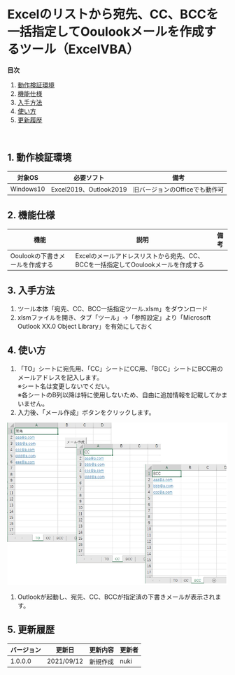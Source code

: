 # Excelのリストから宛先、CC、BCCを一括指定してOoulookメールを作成するツール（ExcelVBA）


**目次**
 1. [動作検証環境](#1)
 2. [機能仕様](#2)
 3. [入手方法](#3)
 4. [使い方](#4)
 5. [更新履歴](#5)

<br>

##  1. <a name='1'></a>動作検証環境

|対象OS|必要ソフト|備考|
|--|--|--|
|Windows10|Excel2019、Outlook2019|旧バージョンのOfficeでも動作可|

##  2. <a name='2'></a>機能仕様

|機能|説明|備考|
|--|--|--|
|Ooulookの下書きメールを作成する|Excelのメールアドレスリストから宛先、CC、BCCを一括指定してOoulookメールを作成する|

##  3. <a name='3'></a>入手方法

1. ツール本体「宛先、CC、BCC一括指定ツール.xlsm」をダウンロード
1. xlsmファイルを開き、タブ「ツール」→「参照設定」より「Microsoft Outlook XX.0 Object Library」を有効にしておく


##  4. <a name='4'></a>使い方

1. 「TO」シートに宛先用、「CC」シートにCC用、「BCC」シートにBCC用のメールアドレスを記入します。<br>※シート名は変更しないでくだい。<br>※各シートのB列以降は特に使用しないため、自由に追加情報を記載してかまいません。
1. 入力後、「メール作成」ボタンをクリックします。
<!-- ![icon](./img/appendix_01.png) -->
![Image 1](https://github.com/nuki333/ExcelVBA01_CreateOutlookMail/blob/main/img/appendix_01.jpg?raw=true)
1. Outlookが起動し、宛先、CC、BCCが指定済の下書きメールが表示されます。
<!-- ![icon](./img/appendix_02.png) -->

<div style="page-break-before:always"></div>

##  5. <a name='5'></a>更新履歴
|バージョン|更新日|更新内容|更新者|
|--|--|--|--|
|1.0.0.0|2021/09/12|新規作成|nuki|
